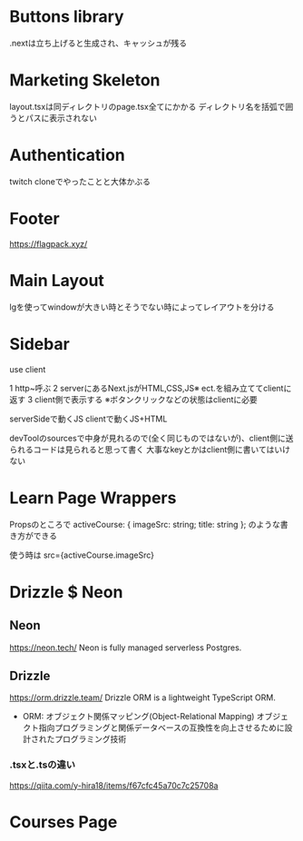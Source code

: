 # Buttons library
.nextは立ち上げると生成され、キャッシュが残る

# Marketing Skeleton
layout.tsxは同ディレクトリのpage.tsx全てにかかる
ディレクトリ名を括弧で囲うとパスに表示されない

# Authentication
twitch cloneでやったことと大体かぶる

# Footer
https://flagpack.xyz/

# Main Layout
lgを使ってwindowが大きい時とそうでない時によってレイアウトを分ける

# Sidebar
use client

1 http~呼ぶ
2 serverにあるNext.jsがHTML,CSS,JS※ ect.を組み立ててclientに返す
3 client側で表示する
※ボタンクリックなどの状態はclientに必要

serverSideで動くJS
clientで動くJS+HTML

devToolのsourcesで中身が見れるので(全く同じものではないが)、client側に送られるコードは見られると思って書く
大事なkeyとかはclient側に書いてはいけない

# Learn Page Wrappers
Propsのところで
activeCourse: { imageSrc: string; title: string };
のような書き方ができる

使う時は
src={activeCourse.imageSrc}

# Drizzle $ Neon

## Neon
https://neon.tech/
Neon is fully managed serverless Postgres.

## Drizzle
https://orm.drizzle.team/
Drizzle ORM is a lightweight TypeScript ORM.

- ORM: オブジェクト関係マッピング(Object-Relational Mapping)
オブジェクト指向プログラミングと関係データベースの互換性を向上させるために設計されたプログラミング技術


### .tsxと.tsの違い
https://qiita.com/y-hira18/items/f67cfc45a70c7c25708a

# Courses Page
